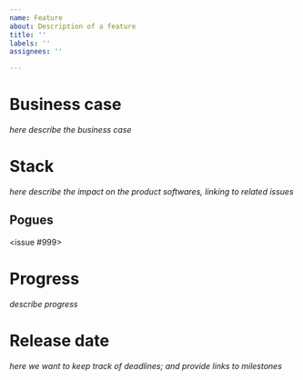 ```yaml
---
name: Feature
about: Description of a feature
title: ''
labels: ''
assignees: ''

---
```


# Business case

_here describe the business case_

# Stack

_here describe the impact on the product softwares, linking to related issues_

## Pogues
<issue #999>

# Progress
_describe progress_

# Release date
_here we want to keep track of deadlines; and provide links to milestones_
